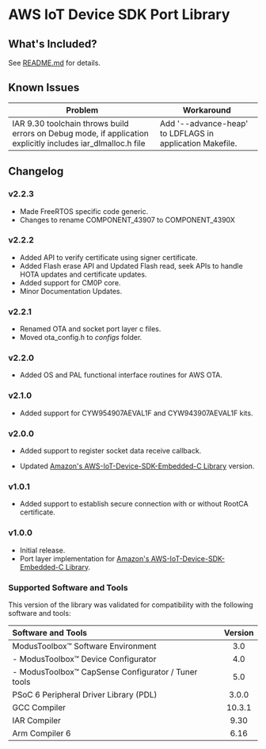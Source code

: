 # AWS IoT Device SDK Port Library

## What's Included?

See [README.md](./README.md) for details.

## Known Issues
| Problem | Workaround |
| ------- | ---------- |
| IAR 9.30 toolchain throws build errors on Debug mode, if application explicitly includes iar_dlmalloc.h file | Add '--advance-heap' to LDFLAGS in application Makefile. |

## Changelog

### v2.2.3
- Made FreeRTOS specific code generic.
- Changes to rename COMPONENT_43907 to COMPONENT_4390X

### v2.2.2
- Added API to verify certificate using signer certificate.
- Added Flash erase API and Updated Flash read, seek APIs to handle HOTA updates and certificate updates.
- Added support for CM0P core.
- Minor Documentation Updates.

### v2.2.1
- Renamed OTA and socket port layer c files.
- Moved ota_config.h to *configs* folder.

### v2.2.0
- Added OS and PAL functional interface routines for AWS OTA.

### v2.1.0
- Added support for CYW954907AEVAL1F and CYW943907AEVAL1F kits.

### v2.0.0

- Added support to register socket data receive callback.

- Updated [Amazon's AWS-IoT-Device-SDK-Embedded-C Library](https://github.com/aws/aws-iot-device-sdk-embedded-C/tree/202103.00) version.

### v1.0.1

- Added support to establish secure connection with or without RootCA certificate.

### v1.0.0

- Initial release.
- Port layer implementation for [Amazon's AWS-IoT-Device-SDK-Embedded-C Library](https://github.com/aws/aws-iot-device-sdk-embedded-C/tree/202011.00).

### Supported Software and Tools

This version of the library was validated for compatibility with the following software and tools:

| Software and Tools                                        | Version |
| :---                                                      | :----:  |
| ModusToolbox&trade; Software Environment                  | 3.0     |
| - ModusToolbox&trade; Device Configurator                 | 4.0     |
| - ModusToolbox&trade; CapSense Configurator / Tuner tools | 5.0     |
| PSoC 6 Peripheral Driver Library (PDL)                    | 3.0.0   |
| GCC Compiler                                              | 10.3.1  |
| IAR Compiler                                              | 9.30   |
| Arm Compiler 6                                            | 6.16    |

